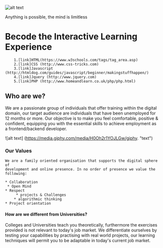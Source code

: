 ![alt text](http://register.becode.org/partners/images/SmallLogo.png "Logo Title Text 1")
<figcaption> Anything is possible, the mind is limitless </figcaption>


# Becode the Interactive Learning Experience 

	 	1.[link]HTML(https://www.w3schools.com/tags/tag_area.asp)
	 	2.[link]CSS (http://www.css-tricks.com)
	 	3.[link]Javascript (http://htmldog.com/guides/javascript/beginner/makingstuffhappen/)
	 	4.[link]Jquery (http://www.jquery.com)
	 	5.[link]PHP (http://www.homeandlearn.co.uk/php/php.html)
		
## Who are we?

We are a passionate group of individuals that offer training within the digital domain, our target audience 
are individuals that have been unemployed for 12 months or more. Our objective is to make you feel comfortable,
positive & confident, equipping you with the essential skills to achieve employment as a frontend/backend developer.

![alt text] (https://media.giphy.com/media/H0Oh2r1YOJLGw/giphy. "text")

###  Our Values
	
	We are a family oriented organisation that supports the digital sphere of
	development and online presence. In no order of presence we value the following:
      
	* Collaboration
	 * Open Mind
	* Respect
         * projects & Challenges
        * algorithmic thinking
	* Project orientation
	
#### How are we different from Universities?

Colleges and Universities teach you theoretically, furthermore the exercises provided is not relevant to
today's job market. We differentiate ourselves by testing your capabilities by practising with real world
projects, our learning techniques will permit you to be adaptable in today's current job market.
	
    
